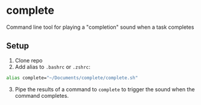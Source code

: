 # complete
Command line tool for playing a "completion" sound when a task completes

## Setup

1) Clone repo
2) Add alias to `.bashrc` or `.zshrc`:

```bash
alias complete="~/Documents/complete/complete.sh"
```

3) Pipe the results of a command to `complete` to trigger the sound when the command completes.

